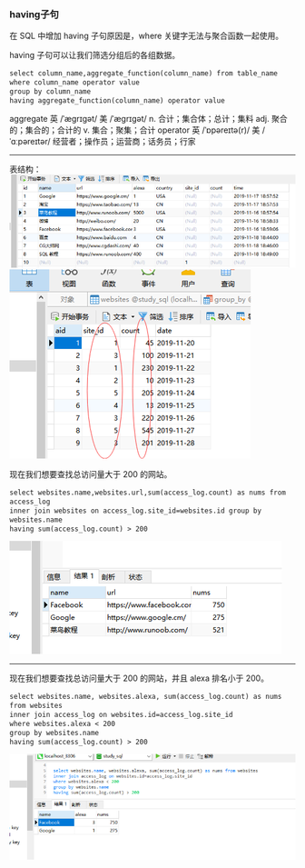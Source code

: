 ### having子句

在 SQL 中增加 having 子句原因是，where 关键字无法与聚合函数一起使用。

having 子句可以让我们筛选分组后的各组数据。

```
select column_name,aggregate_function(column_name) from table_name
where column_name operator value
group by column_name
having aggregate_function(column_name) operator value
```

aggregate 英 /ˈæɡrɪɡət/  美 /ˈæɡrɪɡət/ n. 合计；集合体；总计；集料 adj. 聚合的；集合的；合计的 v. 集合；聚集；合计
operator 英 /ˈɒpəreɪtə(r)/  美 /ˈɑːpəreɪtər/ 经营者；操作员；运营商；话务员；行家

---
表结构：
<img src='./img/group_by_websites.png' />
<img src='./img/group_by_table.png' />


现在我们想要查找总访问量大于 200 的网站。

```
select websites.name,websites.url,sum(access_log.count) as nums from access_log
inner join websites on access_log.site_id=websites.id group by websites.name
having sum(access_log.count) > 200
```
<img src='./img/having.png' />


---
现在我们想要查找总访问量大于 200 的网站，并且 alexa 排名小于 200。
```
select websites.name, websites.alexa, sum(access_log.count) as nums from websites
inner join access_log on websites.id=access_log.site_id
where websites.alexa < 200
group by websites.name
having sum(access_log.count) > 200
```
<img src='./img/having_where.png' />

